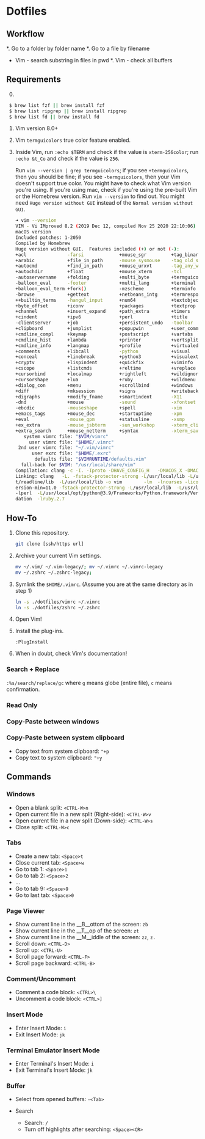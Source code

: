 # Dotfiles

## Workflow
*. Go to a folder by folder name
*. Go to a file by filename
*  Vim - search substring in files in pwd
*. Vim - check all buffers

## Requirements
0.
  ```bash
   $ brew list fzf || brew install fzf
   $ brew list ripgrep || brew install ripgrep
   $ brew list fd || brew install fd
   ```
1. Vim version 8.0+
2. Vim `termguicolors` true color feature enabled.
3. Inside Vim, run `:echo $TERM` and check if the value is `xterm-256color`;
   run `:echo &t_Co` and check if the value is `256`.

   Run `vim --version | grep termguicolors`; if you see `+termguicolors`, then you should be fine;
   if you see `-termguicolors`, then your Vim doesn't support true color. You might have to check
   what Vim version you're using. If you're using mac, check if you're using the pre-built Vim or
   the Homebrew version. Run `vim --version` to find out. You might need `Huge version without GUI`
   instead of the `Normal version without GUI`.

   ```bash
   ➜ vim --version
   VIM - Vi IMproved 8.2 (2019 Dec 12, compiled Nov 25 2020 22:10:06)
   macOS version
   Included patches: 1-2050
   Compiled by Homebrew
   Huge version without GUI.  Features included (+) or not (-):
   +acl               -farsi             +mouse_sgr         +tag_binary
   +arabic            +file_in_path      -mouse_sysmouse    -tag_old_static
   +autocmd           +find_in_path      +mouse_urxvt       -tag_any_white
   +autochdir         +float             +mouse_xterm       -tcl
   -autoservername    +folding           +multi_byte        +termguicolors
   -balloon_eval      -footer            +multi_lang        +terminal
   +balloon_eval_term +fork()            -mzscheme          +terminfo
   -browse            +gettext           +netbeans_intg     +termresponse
   ++builtin_terms    -hangul_input      +num64             +textobjects
   +byte_offset       +iconv             +packages          +textprop
   +channel           +insert_expand     +path_extra        +timers
   +cindent           +ipv6              +perl              +title
   -clientserver      +job               +persistent_undo   -toolbar
   +clipboard         +jumplist          +popupwin          +user_commands
   +cmdline_compl     +keymap            +postscript        +vartabs
   +cmdline_hist      +lambda            +printer           +vertsplit
   +cmdline_info      +langmap           +profile           +virtualedit
   +comments          +libcall           -python            +visual
   +conceal           +linebreak         +python3           +visualextra
   +cryptv            +lispindent        +quickfix          +viminfo
   +cscope            +listcmds          +reltime           +vreplace
   +cursorbind        +localmap          +rightleft         +wildignore
   +cursorshape       +lua               +ruby              +wildmenu
   +dialog_con        +menu              +scrollbind        +windows
   +diff              +mksession         +signs             +writebackup
   +digraphs          +modify_fname      +smartindent       -X11
   -dnd               +mouse             -sound             -xfontset
   -ebcdic            -mouseshape        +spell             -xim
   +emacs_tags        +mouse_dec         +startuptime       -xpm
   +eval              -mouse_gpm         +statusline        -xsmp
   +ex_extra          -mouse_jsbterm     -sun_workshop      -xterm_clipboard
   +extra_search      +mouse_netterm     +syntax            -xterm_save
      system vimrc file: "$VIM/vimrc"
        user vimrc file: "$HOME/.vimrc"
    2nd user vimrc file: "~/.vim/vimrc"
         user exrc file: "$HOME/.exrc"
          defaults file: "$VIMRUNTIME/defaults.vim"
     fall-back for $VIM: "/usr/local/share/vim"
   Compilation: clang -c -I. -Iproto -DHAVE_CONFIG_H   -DMACOS_X -DMACOS_X_DARWIN  -g -O2 -U_FORTIFY_SOURCE -D_FORTIFY_SOURCE=1
   Linking: clang   -L. -fstack-protector-strong -L/usr/local/lib -L/usr/local/opt/libyaml/lib -L/usr/local/opt/openssl@1.1/lib -L/usr/local/op
   t/readline/lib  -L/usr/local/lib -o vim        -lm  -lncurses -liconv -lintl -framework AppKit  -L/usr/local/opt/lua/lib -llua5.3 -mmacosx-v
   ersion-min=11.0 -fstack-protector-strong -L/usr/local/lib  -L/usr/local/Cellar/perl/5.32.0/lib/perl5/5.32.0/darwin-thread-multi-2level/CORE
   -lperl  -L/usr/local/opt/python@3.9/Frameworks/Python.framework/Versions/3.9/lib/python3.9/config-3.9-darwin -lpython3.9 -framework CoreFoun
   dation  -lruby.2.7
   ```

## How-To

1. Clone this repository.
   ```bash
   git clone [ssh/https url]
   ```

2. Archive your current Vim settings.
   ```bash
   mv ~/.vim/ ~/.vim-legacy/; mv ~/.vimrc ~/.vimrc-legacy
   mv ~/.zshrc ~/.zshrc-legacy;
   ```

3. Symlink the `$HOME/.vimrc`. (Assume you are at the same directory as in step 1)
   ```bash
   ln -s ./dotfiles/vimrc ~/.vimrc
   ln -s ./dotfiles/zshrc ~/.zshrc
   ```

4. Open Vim!

5. Install the plug-ins.
   ```vim
   :PlugInstall
   ```

6. When in doubt, check Vim's documentation!


### Search + Replace
`:%s/search/replace/gc` where `g` means globe (entire file), `c` means confirmation.

### Read Only


### Copy-Paste between windows


### Copy-Paste between system clipboard
* Copy text from system clipboard: `"+p`
* Copy text to system clipboard: `"+y`

## Commands

### Windows
* Open a blank split: `<CTRL-W>n`
* Open current file in a new split (Right-side): `<CTRL-W>v`
* Open current file in a new split (Down-side): `<CTRL-W>s`
* Close split: `<CTRL-W>c`

### Tabs
* Create a new tab: `<Space>t`
* Close current tab: `<Space>w`
* Go to tab 1: `<Space>1`
* Go to tab 2: `<Space>2`
* ...
* Go to tab 9: `<Space>9`
* Go to last tab: `<Space>0`

### Page Viewer
* Show current line in the __B__ottom of the screen: `zb`
* Show current line in the __T__op of the screen: `zt`
* Show current line in the __M__iddle of the screen: `zz`, `z.`
* Scroll down: `<CTRL-D>`
* Scroll up: `<CTRL-U>`
* Scroll page forward: `<CTRL-F>`
* Scroll page backward: `<CTRL-B>`

### Comment/Uncomment
* Comment a code block: `<CTRL>\`
* Uncomment a code block: `<CTRL>]`

### Insert Mode
* Enter Insert Mode: `i`
* Exit Insert Mode: `jk`

### Terminal Emulator Insert Mode
* Enter Terminal's Insert Mode: `i`
* Exit Terminal's Insert Mode: `jk`

### Buffer
* Select from opened buffers: `-<Tab>`

* Search
   * Search: `/`
   * Turn off highlights after searching: `<Space><CR>`
